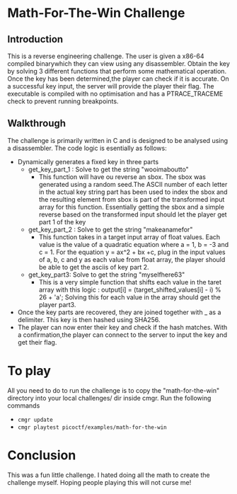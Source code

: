 # Math-For-The-Win Challenge

## Introduction
This is a reverse engineering challenge. The user is given a x86-64 
compiled binarywhich they can view using any disassembler. Obtain 
the key by solving 3 different functions that perform some mathematical 
operation. Once the key has been determined,the player can check if it 
is accurate. On a successful key input, the server will provide the player 
their flag.
The executable is compiled with no optimisation and has a PTRACE_TRACEME 
check to prevent running breakpoints. 

## Walkthrough

The challenge is primarily written in C and is designed to be analysed
using a disassembler. The code logic is esentially as follows:
- Dynamically generates a fixed key in three parts
   - get_key_part_1 : Solve to get the string "wooimaboutto" 
      - This function will have ou reverse an sbox. The sbox was generated using 
      a random seed.The ASCII number of each letter in the actual key string part
      has been used to index the sbox and the resulting element from sbox is part
      of the transformed input array for this function. Essentially getting the 
      sbox and a simple reverse based on the transformed input should let the 
      player get part 1 of the key
   - get_key_part_2 : Solve to get the string "makeanamefor"
      - This function takes in a target input array of float values. Each value 
      is the value of a quadratic equation where a = 1, b = -3 and c = 1. For 
      the equation y = ax^2 + bx +c, plug in the input values of a, b, c and y 
      as each value from float array, the player should be able to get the asciis
      of key part 2.
   - get_key_part3: Solve to get the string "myselfhere63"
      - This is a very simple function that shifts each value in the taret array
       with this logic : output[i] = (target_shifted_values[i] - i) % 26 + 'a'; 
       Solving this for each value in the array should get the player part3.
- Once the key parts are recovered, they are joined together with _ as a delimiter. 
This key is then hashed using SHA256. 
- The player can now enter their key and check if the hash matches. With a 
confirmation,the player can connect to the server to input the key and get
their flag.

# To play
All you need to do to run the challenge is to copy the "math-for-the-win"
directory into your local challenges/ dir inside cmgr. 
Run the following commands
- ```cmgr update```
- ```cmgr playtest picoctf/examples/math-for-the-win```

# Conclusion
This was a fun little challenge. I hated doing all the math to create the
challenge myself. Hoping people playing this will not curse me!